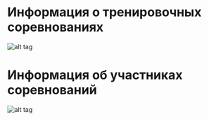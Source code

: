 ﻿# Информация о тренировочных соревнованиях
![alt tag](https://raw.github.com/CodeAndMight/CodeforcesClient/master/Sc0.png)
# Информация об участниках соревнований
![alt tag](https://raw.github.com/CodeAndMight/CodeforcesClient/master/Sc1.png)
